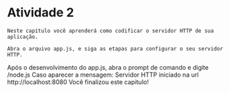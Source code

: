 # Atividade 2

```
Neste capítulo você aprenderá como codificar o servidor HTTP de sua aplicação.
```

```
Abra o arquivo app.js, e siga as etapas para configurar o seu servidor HTTP.
```

Após o desenvolvimento do app.js, abra o prompt de comando e digite /node.js
Caso aparecer a mensagem: Servidor HTTP iniciado na url http://localhost:8080
Você finalizou este capitulo!
